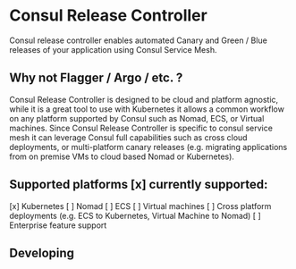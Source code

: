 # Consul Release Controller

Consul release controller enables automated Canary and Green / Blue releases of your application using Consul Service Mesh.

## Why not Flagger / Argo / etc. ?
Consul Release Controller is designed to be cloud and platform agnostic, while it is a great tool to use with Kubernetes it allows a common
workflow on any platform supported by Consul such as Nomad, ECS, or Virtual machines. Since Consul Release Controller is specific to consul
service mesh it can leverage Consul full capabilities such as cross cloud deployments, or multi-platform canary releases (e.g. migrating applications
from on premise VMs to cloud based Nomad or Kubernetes). 

## Supported platforms [x] currently supported:
[x] Kubernetes
[ ] Nomad
[ ] ECS
[ ] Virtual machines
[ ] Cross platform deployments (e.g. ECS to Kubernetes, Virtual Machine to Nomad) 
[ ] Enterprise feature support

## Developing
